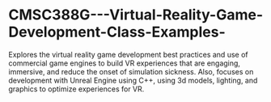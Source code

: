 # CMSC388G---Virtual-Reality-Game-Development-Class-Examples-
Explores the virtual reality game development best practices and use of commercial game engines to build VR experiences that are engaging, immersive, and reduce the onset of simulation sickness. Also, focuses on development with Unreal Engine using C++, using 3d models, lighting, and graphics to optimize experiences for VR.
